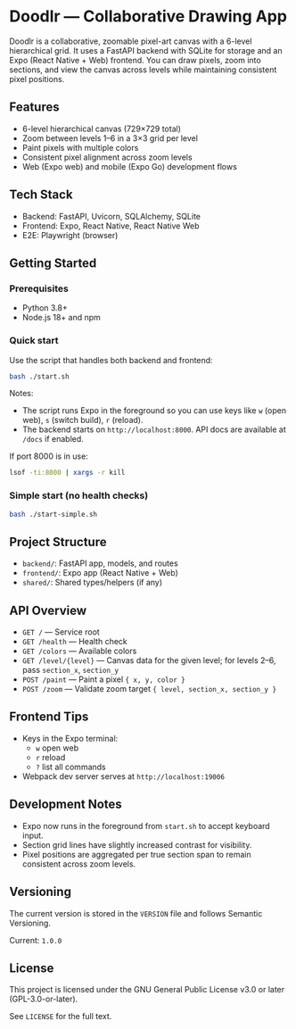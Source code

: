 # Doodlr — Collaborative Drawing App

Doodlr is a collaborative, zoomable pixel-art canvas with a 6-level hierarchical grid. It uses a FastAPI backend with SQLite for storage and an Expo (React Native + Web) frontend. You can draw pixels, zoom into sections, and view the canvas across levels while maintaining consistent pixel positions.

## Features
- 6-level hierarchical canvas (729×729 total)
- Zoom between levels 1–6 in a 3×3 grid per level
- Paint pixels with multiple colors
- Consistent pixel alignment across zoom levels
- Web (Expo web) and mobile (Expo Go) development flows

## Tech Stack
- Backend: FastAPI, Uvicorn, SQLAlchemy, SQLite
- Frontend: Expo, React Native, React Native Web
- E2E: Playwright (browser)

## Getting Started

### Prerequisites
- Python 3.8+
- Node.js 18+ and npm

### Quick start
Use the script that handles both backend and frontend:

```bash
bash ./start.sh
```

Notes:
- The script runs Expo in the foreground so you can use keys like `w` (open web), `s` (switch build), `r` (reload).
- The backend starts on `http://localhost:8000`. API docs are available at `/docs` if enabled.

If port 8000 is in use:
```bash
lsof -ti:8000 | xargs -r kill
```

### Simple start (no health checks)
```bash
bash ./start-simple.sh
```

## Project Structure
- `backend/`: FastAPI app, models, and routes
- `frontend/`: Expo app (React Native + Web)
- `shared/`: Shared types/helpers (if any)

## API Overview
- `GET /` — Service root
- `GET /health` — Health check
- `GET /colors` — Available colors
- `GET /level/{level}` — Canvas data for the given level; for levels 2–6, pass `section_x`, `section_y`
- `POST /paint` — Paint a pixel `{ x, y, color }`
- `POST /zoom` — Validate zoom target `{ level, section_x, section_y }`

## Frontend Tips
- Keys in the Expo terminal:
  - `w` open web
  - `r` reload
  - `?` list all commands
- Webpack dev server serves at `http://localhost:19006`

## Development Notes
- Expo now runs in the foreground from `start.sh` to accept keyboard input.
- Section grid lines have slightly increased contrast for visibility.
- Pixel positions are aggregated per true section span to remain consistent across zoom levels.

## Versioning
The current version is stored in the `VERSION` file and follows Semantic Versioning.

Current: `1.0.0`

## License
This project is licensed under the GNU General Public License v3.0 or later (GPL-3.0-or-later).

See `LICENSE` for the full text. 